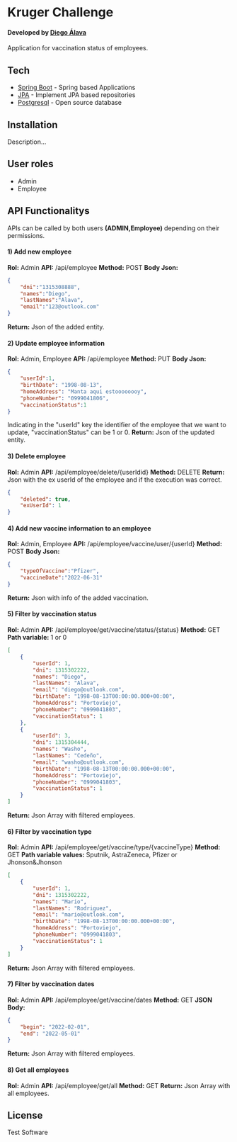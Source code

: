 # Kruger Challenge
#### Developed by [Diego Álava]
Application for vaccination status of employees.


## Tech

- [Spring Boot] - Spring based Applications
- [JPA] - Implement JPA based repositories
- [Postgresql] - Open source database


## Installation
Description...

## User roles
- Admin
- Employee

## API Functionalitys
APIs can be called by both users **(ADMIN,Employee)** depending on their permissions.

#### 1) Add new employee
**Rol:** Admin
**API:** /api/employee
**Method:** POST
**Body Json:**
```json
{
    "dni":"1315308888",
    "names":"Diego",
    "lastNames":"Alava",
    "email":"123@outlook.com"
}
```
**Return:** Json of the added entity.

#### 2) Update employee information
**Rol:** Admin, Employee
**API:** /api/employee
**Method:** PUT
**Body Json:**
```json
{
    "userId":1,
    "birthDate": "1998-08-13",
    "homeAddress": "Manta aqui estoooooooy",
    "phoneNumber": "0999041806",
    "vaccinationStatus":1
}
```
Indicating in the "userId" key the identifier of the employee that we want to update, "vaccinationStatus" can be 1 or 0.
**Return:** Json of the updated entity.

#### 3) Delete employee
**Rol:** Admin
**API:** /api/employee/delete/{userIdid}
**Method:** DELETE
**Return:** Json with the ex userId of the employee and if the execution was correct.
```json
{
    "deleted": true,
    "exUserId": 1
}
```

#### 4) Add new vaccine information to an employee
**Rol:** Admin, Employee
**API:** /api/employee/vaccine/user/{userId}
**Method:** POST
**Body Json:**
```json
{
    "typeOfVaccine":"Pfizer",
    "vaccineDate":"2022-06-31"
}
```
**Return:** Json with info of the added vaccination.

#### 5) Filter by vaccination status
**Rol:** Admin
**API:** /api/employee/get/vaccine/status/{status}
**Method:** GET
**Path variable:** 1 or 0
```json
[
    {
        "userId": 1,
        "dni": 1315302222,
        "names": "Diego",
        "lastNames": "Alava",
        "email": "diego@outlook.com",
        "birthDate": "1998-08-13T00:00:00.000+00:00",
        "homeAddress": "Portoviejo",
        "phoneNumber": "0999041803",
        "vaccinationStatus": 1
    },
    {
        "userId": 3,
        "dni": 1315304444,
        "names": "Washo",
        "lastNames": "Cedeño",
        "email": "washo@outlook.com",
        "birthDate": "1998-08-13T00:00:00.000+00:00",
        "homeAddress": "Portoviejo",
        "phoneNumber": "0999041803",
        "vaccinationStatus": 1
    }
]
```
**Return:** Json Array with filtered employees.

#### 6) Filter by vaccination type
**Rol:** Admin
**API:** /api/employee/get/vaccine/type/{vaccineType}
**Method:** GET
**Path variable values:** Sputnik, AstraZeneca, Pfizer or Jhonson&Jhonson
```json
[
    {
        "userId": 1,
        "dni": 1315302222,
        "names": "Mario",
        "lastNames": "Rodriguez",
        "email": "mario@outlook.com",
        "birthDate": "1998-08-13T00:00:00.000+00:00",
        "homeAddress": "Portoviejo",
        "phoneNumber": "0999041803",
        "vaccinationStatus": 1
    }
]
```
**Return:** Json Array with filtered employees.

#### 7) Filter by vaccination dates
**Rol:** Admin
**API:** /api/employee/get/vaccine/dates
**Method:** GET
**JSON Body:**
```json
{
    "begin": "2022-02-01",
    "end": "2022-05-01"
}
```
**Return:** Json Array with filtered employees.

#### 8) Get all employees
**Rol:** Admin
**API:** /api/employee/get/all
**Method:** GET
**Return:** Json Array with all employees.


## License
Test Software

   [Spring Boot]: <https://spring.io/projects/spring-boot>
   [JPA]: <https://spring.io/projects/spring-data-jpa>
   [Postgresql]: <https://www.postgresql.org>
   [Diego Álava]: <https://www.linkedin.com/in/diego-fabrizzio-alava>
   
